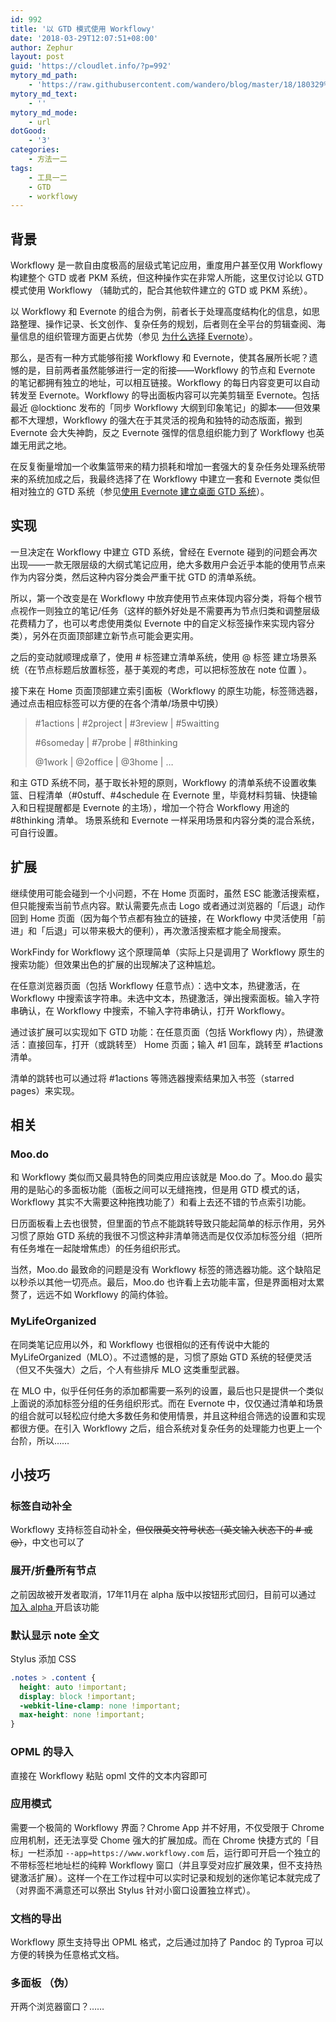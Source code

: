 ```yaml
---
id: 992
title: '以 GTD 模式使用 Workflowy'
date: '2018-03-29T12:07:51+08:00'
author: Zephur
layout: post
guid: 'https://cloudlet.info/?p=992'
mytory_md_path:
    - 'https://raw.githubusercontent.com/wandero/blog/master/18/180329%20%E4%BB%A5%20GTD%20%E6%A8%A1%E5%BC%8F%E4%BD%BF%E7%94%A8%20Workflowy.md'
mytory_md_text:
    - ''
mytory_md_mode:
    - url
dotGood:
    - '3'
categories:
    - 方法一二
tags:
    - 工具一二
    - GTD
    - workflowy
---
```


## 背景

Workflowy 是一款自由度极高的层级式笔记应用，重度用户甚至仅用 Workflowy 构建整个 GTD 或者 PKM 系统，但这种操作实在非常人所能，这里仅讨论以 GTD 模式使用 Workflowy （辅助式的，配合其他软件建立的 GTD 或 PKM 系统）。

以 Workflowy 和 Evernote 的组合为例，前者长于处理高度结构化的信息，如思路整理、操作记录、长文创作、复杂任务的规划，后者则在全平台的剪辑查阅、海量信息的组织管理方面更占优势（参见 [为什么选择 Evernote](https://cloudlet.info/t/366)）。

<!-- more -->

那么，是否有一种方式能够衔接 Workflowy 和 Evernote，使其各展所长呢？遗憾的是，目前两者虽然能够进行一定的衔接——Workflowy 的节点和 Evernote 的笔记都拥有独立的地址，可以相互链接。Workflowy 的每日内容变更可以自动转发至 Evernote。Workflowy 的导出面板内容可以完美剪辑至 Evernote。包括最近 @locktionc 发布的「同步 Workflowy 大纲到印象笔记」的脚本——但效果都不大理想，Workflowy 的强大在于其灵活的视角和独特的动态版面，搬到 Evernote 会大失神韵，反之 Evernote 强悍的信息组织能力到了 Workflowy 也英雄无用武之地。

在反复衡量增加一个收集篮带来的精力损耗和增加一套强大的复杂任务处理系统带来的系统加成之后，我最终选择了在 Workflowy 中建立一套和 Evernote 类似但相对独立的 GTD 系统（参见[使用 Evernote 建立桌面 GTD 系统](https://cloudlet.info/t/284)）。

## 实现

一旦决定在 Workflowy 中建立 GTD 系统，曾经在 Evernote 碰到的问题会再次出现——一款无限层级的大纲式笔记应用，绝大多数用户会近乎本能的使用节点来作为内容分类，然后这种内容分类会严重干扰 GTD 的清单系统。

所以，第一个改变是在 Workflowy 中放弃使用节点来体现内容分类，将每个根节点视作一则独立的笔记/任务（这样的额外好处是不需要再为节点归类和调整层级花费精力了，也可以考虑使用类似 Evernote 中的自定义标签操作来实现内容分类），另外在页面顶部建立新节点可能会更实用。

之后的变动就顺理成章了，使用 # 标签建立清单系统，使用 @ 标签 建立场景系统（在节点标题后放置标签，基于美观的考虑，可以把标签放在 note 位置 ）。

接下来在 Home 页面顶部建立索引面板（Workflowy 的原生功能，标签筛选器，通过点击相应标签可以方便的在各个清单/场景中切换）

> \#1actions | #2project | #3review | #5waitting
> 
> \#6someday | #7probe | #8thinking
> 
> @1work | @2office | @3home | …

和主 GTD 系统不同，基于取长补短的原则，Workflowy 的清单系统不设置收集篮、日程清单（#0stuff、#4schedule 在 Evernote 里，毕竟材料剪辑、快捷输入和日程提醒都是 Evernote 的主场），增加一个符合 Workflowy 用途的 #8thinking 清单。 场景系统和 Evernote 一样采用场景和内容分类的混合系统，可自行设置。

## 扩展

继续使用可能会碰到一个小问题，不在 Home 页面时，虽然 ESC 能激活搜索框，但只能搜索当前节点内容。默认需要先点击 Logo 或者通过浏览器的「后退」动作回到 Home 页面（因为每个节点都有独立的链接，在 Workflowy 中灵活使用「前进」和「后退」可以带来极大的便利），再次激活搜索框才能全局搜索。

WorkFindy for Workflowy 这个原理简单（实际上只是调用了 Workflowy 原生的搜索功能）但效果出色的扩展的出现解决了这种尴尬。

在任意浏览器页面（包括 Workflowy 任意节点）：选中文本，热键激活，在 Workflowy 中搜索该字符串。未选中文本，热键激活，弹出搜索面板。输入字符串确认，在 Workflowy 中搜索，不输入字符串确认，打开 Workflowy。

通过该扩展可以实现如下 GTD 功能：在任意页面（包括 Workflowy 内），热键激活：直接回车，打开（或跳转至） Home 页面；输入 #1 回车，跳转至 #1actions 清单。

清单的跳转也可以通过将 #1actions 等筛选器搜索结果加入书签（starred pages）来实现。

## 相关

### Moo.do

和 Workflowy 类似而又最具特色的同类应用应该就是 Moo.do 了。Moo.do 最实用的是贴心的多面板功能（面板之间可以无缝拖拽，但是用 GTD 模式的话，Workflowy 其实不大需要这种拖拽功能了）和看上去还不错的节点索引功能。

日历面板看上去也很赞，但里面的节点不能跳转导致只能起简单的标示作用，另外习惯了原始 GTD 系统的我很不习惯这种非清单筛选而是仅仅添加标签分组（把所有任务堆在一起陡增焦虑）的任务组织形式。

当然，Moo.do 最致命的问题是没有 Workflowy 标签的筛选器功能。这个缺陷足以秒杀以其他一切亮点。最后，Moo.do 也许看上去功能丰富，但是界面相对太累赘了，远远不如 Workflowy 的简约体验。

### MyLifeOrganized

在同类笔记应用以外，和 Workflowy 也很相似的还有传说中大能的 MyLifeOrganized（MLO）。不过遗憾的是，习惯了原始 GTD 系统的轻便灵活（但又不失强大）之后，个人有些排斥 MLO 这类重型武器。

在 MLO 中，似乎任何任务的添加都需要一系列的设置，最后也只是提供一个类似上面说的添加标签分组的任务组织形式。而在 Evernote 中，仅仅通过清单和场景的组合就可以轻松应付绝大多数任务和使用情景，并且这种组合筛选的设置和实现都很方便。在引入 Workflowy 之后，组合系统对复杂任务的处理能力也更上一个台阶，所以……

## 小技巧

### 标签自动补全

Workflowy 支持标签自动补全，<del>但仅限英文符号状态（英文输入状态下的 # 或 @）</del>，中文也可以了

### 展开/折叠所有节点

之前因故被开发者取消，17年11月在 alpha 版中以按钮形式回归，目前可以通过 [加入 alpha ](https://workflowy.com/features/alpha)开启该功能

### 默认显示 note 全文

Stylus 添加 CSS

```css
.notes > .content {
  height: auto !important;
  display: block !important;
  -webkit-line-clamp: none !important;
  max-height: none !important;
}
```

### OPML 的导入

直接在 Workflowy 粘贴 opml 文件的文本内容即可

### 应用模式

需要一个极简的 Workflowy 界面？Chrome App 并不好用，不仅受限于 Chrome 应用机制，还无法享受 Chome 强大的扩展加成。而在 Chrome 快捷方式的「目标」一栏添加 `--app=https://www.workflowy.com` 后，运行即可开启一个独立的不带标签栏地址栏的纯粹 Workflowy 窗口（并且享受对应扩展效果，但不支持热键激活扩展）。这样一个在工作过程中可以实时记录和规划的迷你笔记本就完成了（对界面不满意还可以祭出 Stylus 针对小窗口设置独立样式）。

### 文档的导出

Workflowy 原生支持导出 OPML 格式，之后通过加持了 Pandoc 的 Typroa 可以方便的转换为任意格式文档。

### 多面板 （伪）

开两个浏览器窗口？……